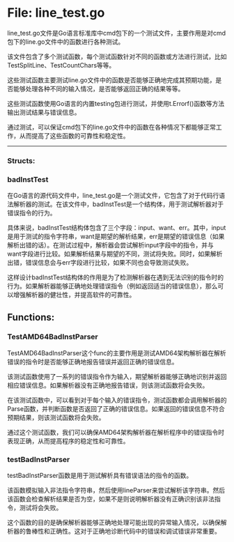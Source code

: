 # File: line_test.go

line_test.go文件是Go语言标准库中cmd包下的一个测试文件，主要作用是对cmd包下的line.go文件中的函数进行各种测试。

该文件包含了多个测试函数，每个测试函数针对不同的函数或方法进行测试，比如TestSplitLine、TestCountChars等等。

这些测试函数主要测试line.go文件中的函数是否能够正确地完成其预期功能，是否能够处理各种不同的输入情况，是否能够返回正确的结果等等。

这些测试函数使用Go语言的内置testing包进行测试，并使用t.Errorf()函数等方法输出测试结果与错误信息。

通过测试，可以保证cmd包下的line.go文件中的函数在各种情况下都能够正常工作，从而提高了这些函数的可靠性和稳定性。




---

### Structs:

### badInstTest

在Go语言的源代码文件中，line_test.go是一个测试文件，它包含了对于代码行语法解析器的测试。在该文件中，badInstTest是一个结构体，用于测试解析器对于错误指令的行为。

具体来说，badInstTest结构体包含了三个字段：input、want、err。其中，input是用于测试的指令字符串，want是期望的解析结果，err是期望的错误信息（如果解析出错的话）。在测试过程中，解析器会尝试解析input字段中的指令，并与want字段进行比较。如果解析结果与期望的不同，测试将失败。同时，如果解析出错，错误信息会与err字段进行比较，如果不同也会导致测试失败。

这样设计badInstTest结构体的作用是为了检测解析器在遇到无法识别的指令时的行为。如果解析器能够正确地处理错误指令（例如返回适当的错误信息），那么可以增强解析器的健壮性，并提高软件的可靠性。



## Functions:

### TestAMD64BadInstParser

TestAMD64BadInstParser这个func的主要作用是测试AMD64架构解析器在解析错误的指令时是否能够正确地报告错误并返回正确的错误信息。

该测试函数使用了一系列的错误指令作为输入，期望解析器能够正确地识别并返回相应错误信息。如果解析器没有正确地报告错误，则该测试函数将会失败。

在该测试函数中，可以看到对于每个输入的错误指令，测试函数都会调用解析器的Parse函数，并判断函数是否返回了正确的错误信息。如果返回的错误信息不符合预期结果，则该测试函数将会失败。

通过这个测试函数，我们可以确保AMD64架构解析器在解析程序中的错误指令时表现正确，从而提高程序的稳定性和可靠性。



### testBadInstParser

testBadInstParser函数是用于测试解析具有错误语法的指令的函数。

该函数模拟输入非法指令字符串，然后使用lineParser来尝试解析该字符串。然后该函数会检查解析结果是否为空，如果不是则说明解析器没有正确识别该非法指令，测试将会失败。

这个函数的目的是确保解析器能够正确地处理可能出现的异常输入情况，以确保解析器的鲁棒性和正确性。这对于正确地诊断代码中的错误和调试错误非常重要。



